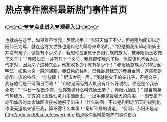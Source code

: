 # 热点事件黑料最新热门事件首页
### <a href="https://github.com/nsjhd/rous/issues/1">👉👉👉♥♥点此进入♥观看入口👈👉👉</a>
也就站在这里，如果看不惯我，尽管出手。”
    “赤阳天仙王不少，但是隐约间却以赤阳仙王为尊，就连这方大世界也是以他的尊号来命名的。”
    “但是据我所知赤阳仙王并没有亲子，倒是有不少义子，我想你应该属于赤阳仙族的族人，被赤阳仙王收做了义子！”
    “赤阳仙王一共有几十个义子，我想即使我杀了你，他应该也不会太生气才对，因为义子这种东西，他想收多少个就有多少个！”
    赤阳仙族族人的特征很明显，如果火炎一般的翅膀，赤红色的独角，已经最具标志的赤目金睛，这些都是赤阳一族的特征。
    “你放肆！”
    鲲宙大吼一声：“我就是父王的亲儿子，不是义子，我与他们是不可同日而语！”
    “和你这等低贱人族没有什么好说的，你还是个我去死吧！”
    “今日一招击杀你，让你知道什么叫做仙王亲子，赤阳九仙图！”
    鲲宙周身气势绽放，无穷的火属性仙灵力澎涌而出，一出手便是最强大的杀招，一副专属于赤阳仙族的本命仙图直接被他祭了出来！
    “什么破图，不过是利用赤阳天的规则化作漫天道痕来镇压我，算不得什么本事！”秦斩不屑的说道。
    “呵呵，赤阳天是赤
http://edu.cn.68aa.cc/cewert.php
热点事件黑料最新热门事件首页
